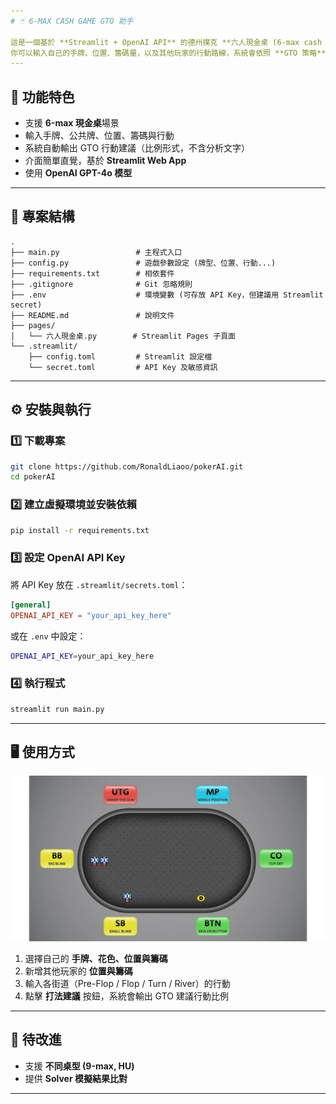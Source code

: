 ```yaml
---
# 🃏 6-MAX CASH GAME GTO 助手

這是一個基於 **Streamlit + OpenAI API** 的德州撲克 **六人現金桌 (6-max cash game)** GTO 助手。
你可以輸入自己的手牌、位置、籌碼量，以及其他玩家的行動路線，系統會依照 **GTO 策略** 給出行動比例建議（例如 `Check (60%)、Bet 1/3 Pot (30%)、Bet 1/2 Pot (10%)`），幫助你訓練與研究決策。
---
```


## 🚀 功能特色

- 支援 **6-max 現金桌**場景
- 輸入手牌、公共牌、位置、籌碼與行動
- 系統自動輸出 GTO 行動建議（比例形式，不含分析文字）
- 介面簡單直覺，基於 **Streamlit Web App**
- 使用 **OpenAI GPT-4o 模型**

---

## 📂 專案結構

```
.
├── main.py                 # 主程式入口
├── config.py               # 遊戲參數設定 (牌型、位置、行動...)
├── requirements.txt        # 相依套件
├── .gitignore              # Git 忽略規則
├── .env                    # 環境變數 (可存放 API Key，但建議用 Streamlit secret)
├── README.md               # 說明文件
├── pages/
│   └── 六人現金桌.py        # Streamlit Pages 子頁面
└── .streamlit/
    ├── config.toml         # Streamlit 設定檔
    └── secret.toml         # API Key 及敏感資訊
```

---

## ⚙️ 安裝與執行

### 1️⃣ 下載專案

```bash
git clone https://github.com/RonaldLiaoo/pokerAI.git
cd pokerAI
```

### 2️⃣ 建立虛擬環境並安裝依賴

```bash
pip install -r requirements.txt
```

### 3️⃣ 設定 OpenAI API Key

將 API Key 放在 `.streamlit/secrets.toml`：

```toml
[general]
OPENAI_API_KEY = "your_api_key_here"
```

或在 `.env` 中設定：

```bash
OPENAI_API_KEY=your_api_key_here
```

### 4️⃣ 執行程式

```bash
streamlit run main.py
```

---

## 🖥️ 使用方式

![位置圖](images/Positions.png)

1. 選擇自己的 **手牌、花色、位置與籌碼**
2. 新增其他玩家的 **位置與籌碼**
3. 輸入各街道（Pre-Flop / Flop / Turn / River）的行動
4. 點擊 **打法建議** 按鈕，系統會輸出 GTO 建議行動比例

---

## 📌 待改進

- 支援 **不同桌型 (9-max, HU)**
- 提供 **Solver 模擬結果比對**

---
